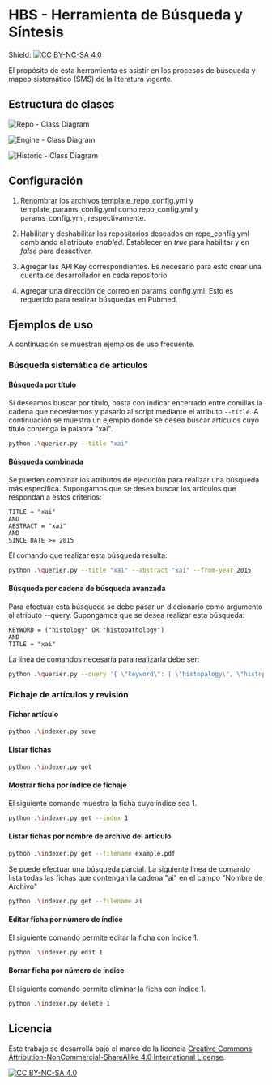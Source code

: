 # HBS - Herramienta de Búsqueda y Síntesis

Shield: [![CC BY-NC-SA 4.0][cc-by-nc-sa-shield]][cc-by-nc-sa]

El propósito de esta herramienta es asistir en los procesos de búsqueda y mapeo sistemático (SMS) de la literatura vigente.

## Estructura de clases


![Repo - Class Diagram](https://www.plantuml.com/plantuml/png/dP11IaCn48RtESMif4Lw0N5HSEL2A7W0IPF13YQPnym4gTMx6nArxuaBDRl_6tw-oMpLl5ZDoJd1YU7wTRC1GiHPrC1JLUT2yghG-Sb1Usssy-8p6egsD23Scr1vX2ff2Vn4JtXSigv_EAAN9SSIVw2j_imIrNtgRxYOr63S_1SGKKSwRtFPzrsjlnftQ0UEixasIpYird05LCozVVop7m5ElnVrmaoqg_j40V9ttsqX8v_e1RjppvpEqd7gFsb7vV_YBPPOSte7)

![Engine - Class Diagram](https://www.plantuml.com/plantuml/png/bLHDRzGm4BtdLrZYGiKkFm1nQA5Rj1BVSE0scjYJnC9nLlQu507_dJXEt6JJLhkvHBRVcu_dDxxqZ8v3QugYEA3yYJK9ihMs9FuKGaY3teitwBNSvTtXssx55JjT1YRVByRTPm9aLOFIaiKh4NyJNA1ZBGrvg6n_vDdb4m17XmvaPojTGwKDMMnf1JgWmzO_0hklwcrdsGN9dUjNCxgscW6UUpBLnGp-WRZfrBA5b28u6WhpYTCdAhlEF81AbQrXkJbKy1jRCm0s8bRUKxWPAfyH_XLPyI-1d2PtYkOnnoIAwL2HMbMQfLV8MBcasa6zl9wMvyct4PxGoMRiEztpNDFFeJHQYlPOsXSYQvR4olifu1XTKHdgrCF5KfQzLNHtXYmbUXhC2AewzkF-u_Nk1tpx_kdhrRiTtEpVxvwmqYpkoahdjfqzaezhOj2nDP3erAW2kjf7fBQSWQJqYKX5XfXEmtgyVHevxz7fMsHQDvaySWWC66r6OvIMlCUQijMZm6j2L8FGFin9Mgr9J7TyLXORsfBSYPIe1jffTDAz7Li8Xe7BKpNrF3rDAVRzgDr4p8pS8ii6VcbkeASmkPdoALEC9HjSHjY8eRhXPXQlHpyeyvVwzT_jTlcGh8yN0rKKbsHLQCr_)

![Historic - Class Diagram](https://www.plantuml.com/plantuml/png/dLTVZnCt47_VJs6b3oGYdEZhgLGSS4UH3jgIzgcgB6SzsLWuzjRs0X6bdxtZMMVNCTcx7FToQtl-pFpcDsFdkG_2XMwdgqh39h1WcLFDDZ2f7DH1MLDLhQW_Y0QOWzPwzgLYJAnzSA8EhDR2U_OU3-8-_Jrvmgw2K-ikWCV5OPTrJhDBXdh3ZcZL1zWNcrAHL-7mW1R3oJyTk3rlXHCxNvxLrcnKCt4eOTqrkBcsLhFHkmkgrk2v545iK0zGf9KNhmxBQapefJN1TNMmBi-8SsLKu7pkGM-M14-Ae0zWcS8gDYcS5CqpTYEqXqNcwos4hPKPT8_PkbDQyX4PShWOZZyAhQG8C2s10NZW160Abhu9-SLO09BLLiWxHDzP0uEia99dPKaA64y7f92-UTYtSDf20u7dA2KJHkoImY3fGRXwI-TeXJZdmd1Ae78mOgr1vjcdA8CTwvny11LqxmJBC9ijsHuzPEk1vTbUnQR-scwTqimCT5XAv_CjQTMu74D426eHJaMv4yfmkRbCpBo9Hp7_V3sOWSyHbCB6imZueY2J8_YI3unTgrf4xaHTy5mu9_OZp7ahKCVllYMfCghqVB81C7CAg0owzX-JahUTgw5CUiasIWCHWtX1-lybLYmoGdojleupQwjyi4xLE9tIiFg5TlRtpglNjx--kBhbxwzNVzx-iU8tRswltrszlIx65SSmf-V6AeYWwbDeHUdvniOyOyCfqx1Y94pL-4hAUPyrIiJZ5Ir6F5z3c5FReQcdHzjylUTApfL4JML2Sh42fy2NSWXs03Vl_w6WLZvCnKGwhOEFodP-heo4pxq7Yk0kBoIRDEwFQIT2lKMevlJHLoBI0hJaaHW-nObk__hxjAKRoeTOFfTyu-okDvDOkMHnL1njBPBHCXWoGMFN2TF08HeFBIe-MZugmHefGnNFMgMK90uFV1rBV1zZ3rHzSRMwdkBhcrVynZh4B-q_y8xhYNVKpvDtrpZW7VXE1txetsHBoIESotj8j2qO6Lq59NIqaVHwQtuOJYF57QsdheWWcaCMmI6BE6wCki762SIrCeEZJofi-HQ415SqPy49qevOy0rXc_HnmUMXgAM5yf72uqXsdAVeoodZGtbsrfYXU3BabRpChloSPmcj-pZc8TO-agICKDkc8Q3Y1y9xSKiR3sMOeL4_OInHvGpAHJCHj19E4cYThS7x_gwRkWFZ0o7QQ8L1zT2r6hwvkcgXwqwZD6_1rM2GKSdWABC3rq2wRm_ERDY2MqpKVhhgMGe3oLI07MLxqFk1yTxbfoqOBimU8-QcqphttUjzen8vpQtZbEtzycVBOUHdI2aJxfGwAXkNoXD1OyMIMdp0OTtoacNgwPsHDNgEx8HSwl_Jaf5eBJXbPNenfVeM4PpJg6zsDBfwcl2OkB-Cyu4Q8YTUrh4lBIfrHlA-TTcNx--AwLeDSpILus7Ytvqysfb8FtlSWMcK0JQ-xNxlm2bmryF-n2IBlPMUfl4k1fccSvLIE-UtuSHCE__E9FtVQEoKe3nE3-VEmJ0JYjz0HxyZ1sHwxD6CpTuDrU79E_kHiHcpw7RszE9YbejKupVxwL-KE8AogewMcOdeyCHXyaZnO3G_9r8C0PABWhyL_Zq78xkT_Xy0)


## Configuración

1. Renombrar los archivos template_repo_config.yml y template_params_config.yml como repo_config.yml y params_config.yml, respectivamente.

2. Habilitar y deshabilitar los repositorios deseados en repo_config.yml cambiando el atributo _enabled_. Establecer en _true_ para habilitar y en _false_ para desactivar.

3. Agregar las API Key correspondientes. Es necesario para esto crear una cuenta de desarrollador en cada repositorio.

4. Agregar una dirección de correo en params_config.yml. Esto es requerido para realizar búsquedas en Pubmed.


## Ejemplos de uso

A continuación se muestran ejemplos de uso frecuente.

### Búsqueda sistemática de artículos

#### Búsqueda por título

Si deseamos buscar por título, basta con indicar encerrado entre comillas la cadena que necesitemos y pasarlo al script
mediante el atributo `--title`. A continuación se muestra un ejemplo donde se desea buscar artículos cuyo título
contenga la palabra "xai".

```bash
python .\querier.py --title "xai"
```

#### Búsqueda combinada

Se pueden combinar los atributos de ejecución para realizar una búsqueda más específica.
Supongamos que se desea buscar los artículos que respondan a estos criterios:

```
TITLE = "xai"
AND
ABSTRACT = "xai"
AND
SINCE DATE >= 2015
```

El comando que realizar esta búsqueda resulta:

```bash
python .\querier.py --title "xai" --abstract "xai" --from-year 2015
```

#### Búsqueda por cadena de búsqueda avanzada

Para efectuar esta búsqueda se debe pasar un diccionario como argumento al atributo --query.
Supongamos que se desea realizar esta búsqueda:

```
KEYWORD = ("histology" OR "histopathology")
AND
TITLE = "xai"
```

La línea de comandos necesaria para realizarla debe ser: 

```bash
python .\querier.py --query '{ \"keyword\": [ \"histopalogy\", \"histopathology\" ], \"title\": \"xai\"}'
```

### Fichaje de artículos y revisión

#### Fichar artículo

```bash
python .\indexer.py save
```

#### Listar fichas

```bash
python .\indexer.py get
```

#### Mostrar ficha por índice de fichaje

El siguiente comando muestra la ficha cuyo índice sea 1.

```bash
python .\indexer.py get --index 1
```

#### Listar fichas por nombre de archivo del artículo

```bash
python .\indexer.py get --filename example.pdf
```

Se puede efectuar una búsqueda parcial. La siguiente línea de comando lista todas las fichas que contengan la cadena
"ai" en el campo "Nombre de Archivo"

```bash
python .\indexer.py get --filename ai
```

#### Editar ficha por número de índice

El siguiente comando permite editar la ficha con índice 1.

```bash
python .\indexer.py edit 1
```

#### Borrar ficha por número de índice

El siguiente comando permite eliminar la ficha con índice 1.

```bash
python .\indexer.py delete 1
```

## Licencia

Este trabajo se desarrolla bajo el marco de la licencia
[Creative Commons Attribution-NonCommercial-ShareAlike 4.0 International License][cc-by-nc-sa].

[![CC BY-NC-SA 4.0][cc-by-nc-sa-image]][cc-by-nc-sa]

[cc-by-nc-sa]: http://creativecommons.org/licenses/by-nc-sa/4.0/
[cc-by-nc-sa-image]: https://licensebuttons.net/l/by-nc-sa/4.0/88x31.png
[cc-by-nc-sa-shield]: https://img.shields.io/badge/License-CC%20BY--NC--SA%204.0-lightgrey.svg